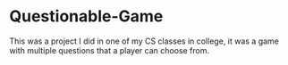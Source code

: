 # Questionable-Game
This was a project I did in one of my CS classes in college, it was a game with multiple questions that a player can choose from. 
